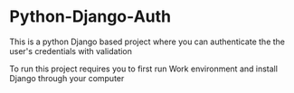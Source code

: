 # Python-Django-Auth

This is a python Django based project where you can authenticate the the user's credentials with validation

To run this project requires you to first run Work environment and install Django through your computer
